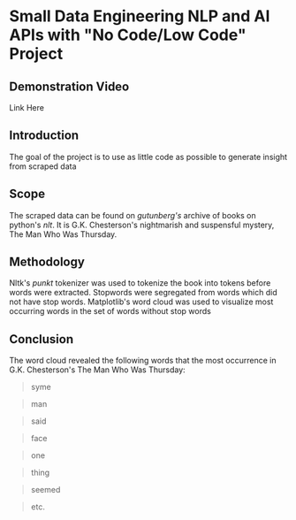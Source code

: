 # Small Data Engineering NLP and AI APIs with "No Code/Low Code" Project

## Demonstration Video
Link Here

## Introduction
The goal of the project is to use as little code as possible to generate insight from scraped data

## Scope
The scraped data can be found on *gutunberg's* archive of books on python's *nlt*. It is G.K. Chesterson's nightmarish and suspensful mystery, The Man Who Was Thursday. 

## Methodology
Nltk's *punkt* tokenizer was used to tokenize the book into tokens before words were extracted. Stopwords were segregated from words which did not have stop words. Matplotlib's word cloud was used to visualize most occurring words in the set of words without stop words

## Conclusion
The word cloud revealed the following words that the most occurrence in G.K. Chesterson's The Man Who Was Thursday:

>syme

>man

>said

>face

>one

>thing

>seemed

>etc.





